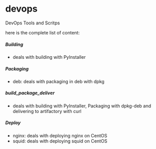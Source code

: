 # devops
DevOps Tools and Scritps

here is the complete list of content:
##### Building
- deals with building with PyInstaller

##### Packaging
- deb: deals with packaging in deb with dpkg

##### build_package_deliver
- deals with building with PyInstaller, Packaging with dpkg-deb and delivering to artifactory with curl

##### Deploy
- nginx: deals with deploying nginx on CentOS
- squid: deals with deploying squid on CentOS
